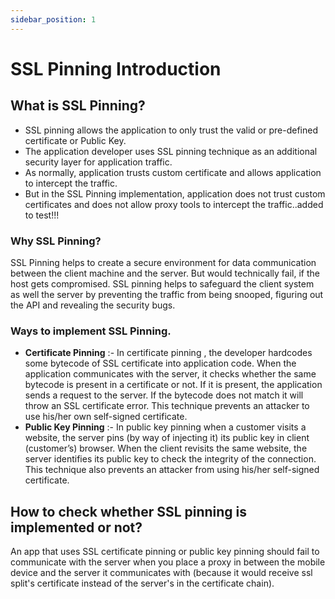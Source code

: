 ```yaml
---
sidebar_position: 1
---
```


# SSL Pinning Introduction

## What is SSL Pinning?

- SSL pinning allows the application to only trust the valid or pre-defined certificate or Public
    Key.
- The application developer uses SSL pinning technique as an additional security layer for
    application traffic.
- As normally, application trusts custom certificate and allows application to
    intercept the traffic.
- But in the SSL Pinning implementation, application does not trust custom certificates and
    does not allow proxy tools to intercept the
    traffic..added to test!!!

### Why SSL Pinning?

SSL Pinning helps to create a secure environment for data communication between the client
machine and the server. But would technically fail, if the host gets compromised. SSL pinning
helps to safeguard the client system as well the server by preventing the traffic from being
snooped, figuring out the API and revealing the security bugs.

### Ways to implement SSL Pinning.

- **Certificate Pinning** :- In certificate pinning , the developer hardcodes some bytecode of SSL
    certificate into application code. When the application communicates with the server, it
    checks whether the same bytecode is present in a certificate or not. If it is present, the
    application sends a request to the server. If the bytecode does not match it will throw an SSL
    certificate error. This technique prevents an attacker to use his/her own self-signed
    certificate.
- **Public Key Pinning** :- In public key pinning when a customer visits a website, the server pins
    (by way of injecting it) its public key in client (customer’s) browser. When the client revisits
    the same website, the server identifies its public key to check the integrity of the
    connection. This technique also prevents an attacker from using his/her self-signed
    certificate.

## How to check whether SSL pinning is implemented or not?

An app that uses SSL certificate pinning or public key pinning should fail to communicate with
the server when you place a proxy in between the mobile device and the server it communicates
with (because it would receive ssl split's certificate instead of the server's in the certificate
chain).
